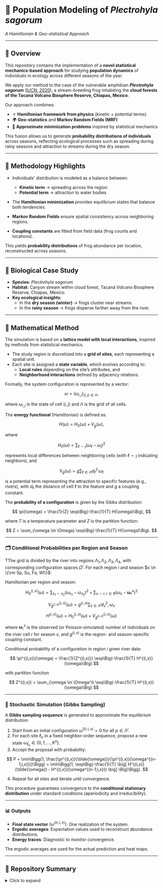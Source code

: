 # 🐸 Population Modeling of *Plectrohyla sagorum*  
*A Hamiltonian & Geo-statistical Approach*

---

## 📖 Overview

This repository contains the implementation of a **novel statistical mechanics-based approach** for studying **population dynamics** of individuals in ecology across different seasons of the year.  

We apply our method to the case of the vulnerable amphibian **_Plectrohyla sagorum_** ([IUCN, 2020](https://www.iucnredlist.org/species/55853/54352590)), a stream-breeding frog inhabiting the **cloud forests of the Tacaná Volcano Biosphere Reserve, Chiapas, Mexico**.

Our approach combines:

- ⚛️ **Hamiltonian framework from physics** (kinetic + potential terms)  
- 🌍 **Geo-statistics** and **Markov Random Fields (MRF)**  
- 🧮 **Approximate minimization problems** inspired by statistical mechanics  

This fusion allows us to generate **probability distributions of individuals** across seasons, reflecting ecological processes such as spreading during rainy seasons and attraction to streams during the dry season.  

---

## 🧪 Methodology Highlights

- Individuals’ distribution is modeled as a balance between:
  - **Kinetic term** → spreading across the region  
  - **Potential term** → attraction to water bodies  

- The **Hamiltonian minimization** provides equilibrium states that balance both tendencies.  
- **Markov Random Fields** ensure spatial consistency across neighboring regions.  
- **Coupling constants** are fitted from field data (frog counts and locations).  

This yields **probability distributions** of frog abundance per location, reconstructed across seasons.  

---

## 🐸 Biological Case Study  

- **Species**: *Plectrohyla sagorum*  
- **Habitat**: Canyon stream within cloud forest, Tacaná Volcano Biosphere Reserve, Chiapas, Mexico.  
- **Key ecological insights**:  
  - In the **dry season (winter)** → frogs cluster near streams.  
  - In the **rainy season** → frogs disperse farther away from the river.  



---

## 📐 Mathematical Method

The simulation is based on a **lattice model with local interactions**, inspired by methods from statistical mechanics.

- The study region is discretized into a **grid of sites**, each representing a spatial unit.
- Each site is assigned a **state variable**, which evolves according to:
  - **Local rules** depending on the site’s attributes, and
  - **Neighborhood interactions** defined by adjacency relations.

Formally, the system configuration is represented by a vector:

$$
\omega = (\omega_{i,j})_{(i,j) \in \Lambda},
$$

where $\omega_{i,j}$ is the state of cell $(i,j)$ and $\Lambda$ is the grid of all cells.  

The **energy functional** (Hamiltonian) is defined as:

$$
H(\omega) = H_0(\omega) + V_g(\omega),
$$

where

$$
H_0(\omega) = \sum_{\ell \sim \jmath} (\omega_\ell - \omega_\jmath)^2
$$

represents local differences between neighboring cells (with $\ell \sim \jmath$ indicating neighbors), and

$$
V_g(\omega) = g \sum_{\ell \in \Lambda} d_\ell^2 \, \omega_\ell
$$

is a potential term representing the attraction to specific features (e.g., rivers), with $d_\ell$ the distance of cell $\ell$ to the feature and $g$ a coupling constant.

The **probability of a configuration** is given by the Gibbs distribution:

$$
\pi(\omega) = \frac{1}{Z} \exp\Big(-\frac{1}{T} H(\omega)\Big),
$$

where $T$ is a temperature parameter and $Z$ is the partition function:

$$
Z = \sum_{\omega \in \Omega} \exp\Big(-\frac{1}{T} H(\omega)\Big).
$$

---

### 🗂 Conditional Probabilities per Region and Season

TThe grid is divided by the river into regions $\Lambda_1, \Lambda_2, \Lambda_3, \Lambda_4$, with corresponding configuration spaces $\Omega^i$. For each region $i$ and season $x \in \{\rm Sp, Su, Fa, Wi\}$:

Hamiltonian per region and season:

$$
H_0^{(i,x)}(\omega) = \sum_{s_1 \sim s_2} (\omega_{s_1} - \omega_{s_2})^2 + \sum_{s \sim r,  r \in R} (\omega_s - \boldsymbol{\omega}^x_r)^2
$$

$$
V_{g^{(i,x)}}^{(i,x)}(\omega) = g^{(i,x)} \sum_{s \in \Lambda^i} d_s^2 , \omega_s
$$

$$
H^{(i,x)}(\omega) = H_0^{(i,x)}(\omega) + V_{g^{(i,x)}}^{(i,x)}(\omega)
$$

where $\boldsymbol{\omega}^x_r$ is the observed (or Poisson-simulated) number of individuals on the river cell $r$ for season $x$, and $g^{(i,x)}$ is the region- and season-specific coupling constant.

Conditional probability of a configuration in region $i$ given river data:

$$
\pi^{(i,x)}(\omega) = \frac{1}{Z^{(i,x)}} \exp\Big(-\frac{1}{T} H^{(i,x)}(\omega)\Big)
$$

with partition function

$$
Z^{(i,x)} = \sum_{\omega \in \Omega^i} \exp\Big(-\frac{1}{T} H^{(i,x)}(\omega)\Big)
$$


---

### 🔄 Stochastic Simulation (Gibbs Sampling)

A **Gibbs sampling sequence** is generated to approximate the equilibrium distribution:

1. Start from an initial configuration $\omega^{(0;i,x)} = 0$ for all $p \in \Lambda^i$.
2. For each site $\ell_n$ in a fixed neighbor-order sequence, propose a new state $\tilde{\omega}_{\ell_n} \in \{0,1,\dots,K^x\}$.
3. Accept the proposal with probability:

$$
P = \min\Bigg(1, \frac{\pi^{(i,x)}(\tilde{\omega})}{\pi^{(i,x)}(\omega^{(n-1;i,x)})}\Bigg)
= \min\Bigg(1, \exp\Big(-\frac{1}{T} \big[ H^{(i,x)}(\tilde{\omega}) - H^{(i,x)}(\omega^{(n-1;i,x)}) \big] \Big)\Bigg).
$$

4. Repeat for all sites and iterate until convergence.

This procedure guarantees convergence to the **conditional stationary distribution** under standard conditions (aperiodicity and irreducibility).

---

### 📊 Outputs

- **Final state vector** $(\omega^{(n;i,x)})$: One realization of the system.
- **Ergodic averages**: Expectation values used to reconstruct abundance distributions.
- **Energy traces**: Diagnostic to monitor convergence.

The ergodic averages are used for the actual prediction and heat maps. 

---

## 📂 Repository Summary

<details>
<summary>Click to expand</summary>

The repository reflects the **seasonal and spatial segmentation** of the study.  

- **Seasons**:  
  - `Season_Fa` → Fall  
  - `Season_Sp` → Spring  
  - `Season_Su` → Summer  
  - `Season_Wi` → Winter  

- **Regions**:  
  Each season is further divided into four subdirectories:  
  `Season_X_Region_1` through `Season_X_Region_4` (where `X` is Fa, Sp, Su, Wi).  
  Each region contains:  
  - A **C source file** (e.g., `Season_Fa_r1E3gs.c`)  
  - A **compiled executable** (e.g., `Season_Fa_r1E3gs`)  
  These implement the Gibbs sampling routines for stochastic predictions.  

- **Parent directory contents**:  
  - `Centroides-Elevacion_QGIS.csv` → Grid coordinates & elevations  
  - `Neighborhood_Structure/` → Adjacency lists defining neighborhood structure  
  - `parameters.csv` → Simulation parameters (population size `K`, coupling constant `g`, system temperature)  
  - `Compile_all_c.sh`, `Execute_all_c.sh` → Shell scripts to compile & run all simulations  

- **Running simulations**:  
  1. Navigate to a specific region (e.g., `Season_Fa_Region_1_Gibbs_Sampling/`).  
  2. Run the binary (e.g., `./Season_Fa_r1E3gs <tag>`).  
     - The `<tag>` is appended to output filenames.  
  3. Simulation outputs:  
     - `*_x` → final state vector  
     - `*_p` → ergodic average (expected value, for heat maps)  
     - `*_e` → energy values (Hamiltonian) per iteration  

- **Post-processing**:  
  - `Join_by_ID.py` → Reconstructs full dataset across all regions into  
    - `Data_Frame_Full_<Season>.csv` (QGIS-ready CSV)  
    - `Grid_Full_<Season>.gpkg` (GeoPackage for direct GIS visualization)  
  - `Run_N_Times.sh` → Batch runs across regions  
  - `Stats.py` → Computes summary statistics from simulation results  

Maintaining the provided folder structure is **essential**, as relative paths in the source code are hardcoded.

</details>

